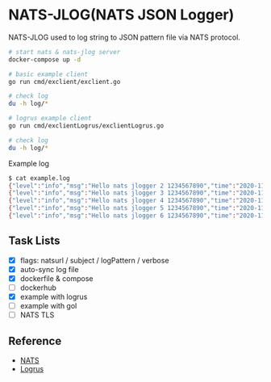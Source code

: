 # NATS-JLOG(NATS JSON Logger)

NATS-JLOG used to log string to JSON pattern file via NATS protocol.

``` bash
# start nats & nats-jlog server
docker-compose up -d

# basic example client
go run cmd/exclient/exclient.go

# check log
du -h log/*

# logrus example client
go run cmd/exclientLogrus/exclientLogrus.go

# check log
du -h log/*
```

Example log

``` bash
$ cat example.log
{"level":"info","msg":"Hello nats jlogger 2 1234567890","time":"2020-11-08T21:15:25.546+07:00"}
{"level":"info","msg":"Hello nats jlogger 3 1234567890","time":"2020-11-08T21:15:25.548+07:00"}
{"level":"info","msg":"Hello nats jlogger 4 1234567890","time":"2020-11-08T21:15:25.549+07:00"}
{"level":"info","msg":"Hello nats jlogger 5 1234567890","time":"2020-11-08T21:15:25.550+07:00"}
{"level":"info","msg":"Hello nats jlogger 6 1234567890","time":"2020-11-08T21:15:25.551+07:00"}
```

## Task Lists

- [x] flags: natsurl / subject / logPattern / verbose
- [x] auto-sync log file
- [x] dockerfile & compose
- [ ] dockerhub
- [x] example with logrus
- [ ] example with gol
- [ ] NATS TLS

## Reference

- [NATS](https://github.com/nats-io)
- [Logrus](https://github.com/sirupsen/logrus)
